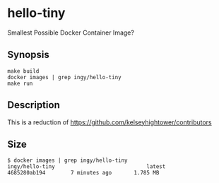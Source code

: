 hello-tiny
==========

Smallest Possible Docker Container Image?

## Synopsis

```
make build
docker images | grep ingy/hello-tiny
make run
```

## Description

This is a reduction of https://github.com/kelseyhightower/contributors

## Size

```
$ docker images | grep ingy/hello-tiny
ingy/hello-tiny                             latest              4685280ab194        7 minutes ago       1.785 MB
```
